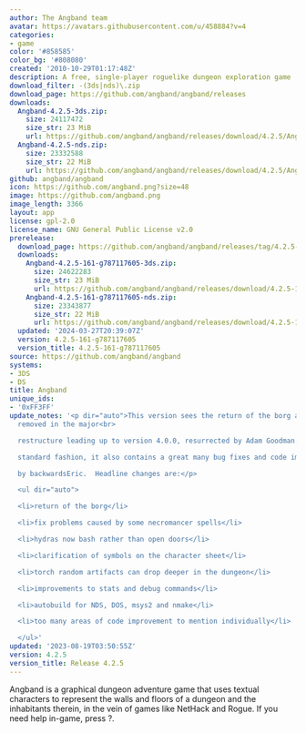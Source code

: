 ```yaml
---
author: The Angband team
avatar: https://avatars.githubusercontent.com/u/458884?v=4
categories:
- game
color: '#858585'
color_bg: '#808080'
created: '2010-10-29T01:17:48Z'
description: A free, single-player roguelike dungeon exploration game
download_filter: -(3ds|nds)\.zip
download_page: https://github.com/angband/angband/releases
downloads:
  Angband-4.2.5-3ds.zip:
    size: 24117472
    size_str: 23 MiB
    url: https://github.com/angband/angband/releases/download/4.2.5/Angband-4.2.5-3ds.zip
  Angband-4.2.5-nds.zip:
    size: 23332588
    size_str: 22 MiB
    url: https://github.com/angband/angband/releases/download/4.2.5/Angband-4.2.5-nds.zip
github: angband/angband
icon: https://github.com/angband.png?size=48
image: https://github.com/angband.png
image_length: 3366
layout: app
license: gpl-2.0
license_name: GNU General Public License v2.0
prerelease:
  download_page: https://github.com/angband/angband/releases/tag/4.2.5-161-g787117605
  downloads:
    Angband-4.2.5-161-g787117605-3ds.zip:
      size: 24622283
      size_str: 23 MiB
      url: https://github.com/angband/angband/releases/download/4.2.5-161-g787117605/Angband-4.2.5-161-g787117605-3ds.zip
    Angband-4.2.5-161-g787117605-nds.zip:
      size: 23343877
      size_str: 22 MiB
      url: https://github.com/angband/angband/releases/download/4.2.5-161-g787117605/Angband-4.2.5-161-g787117605-nds.zip
  updated: '2024-03-27T20:39:07Z'
  version: 4.2.5-161-g787117605
  version_title: 4.2.5-161-g787117605
source: https://github.com/angband/angband
systems:
- 3DS
- DS
title: Angband
unique_ids:
- '0xFF3FF'
update_notes: '<p dir="auto">This version sees the return of the borg automatic player,
  removed in the major<br>

  restructure leading up to version 4.0.0, resurrected by Adam Goodman.  In now<br>

  standard fashion, it also contains a great many bug fixes and code improvements<br>

  by backwardsEric.  Headline changes are:</p>

  <ul dir="auto">

  <li>return of the borg</li>

  <li>fix problems caused by some necromancer spells</li>

  <li>hydras now bash rather than open doors</li>

  <li>clarification of symbols on the character sheet</li>

  <li>torch random artifacts can drop deeper in the dungeon</li>

  <li>improvements to stats and debug commands</li>

  <li>autobuild for NDS, DOS, msys2 and nmake</li>

  <li>too many areas of code improvement to mention individually</li>

  </ul>'
updated: '2023-08-19T03:50:55Z'
version: 4.2.5
version_title: Release 4.2.5
---
```

Angband is a graphical dungeon adventure game that uses textual characters to represent the walls and floors of a dungeon and the inhabitants therein, in the vein of games like NetHack and Rogue. If you need help in-game, press ?.